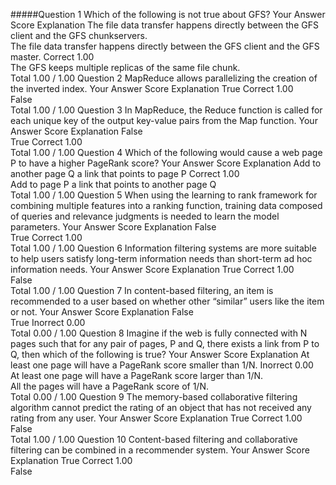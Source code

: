 #####Question 1
Which of the following is not true about GFS?
Your Answer		Score	Explanation
The file data transfer happens directly between the GFS client and the GFS chunkservers.			
The file data transfer happens directly between the GFS client and the GFS master.	Correct	1.00	
The GFS keeps multiple replicas of the same file chunk.			
Total		1.00 / 1.00	
Question 2
MapReduce allows parallelizing the creation of the inverted index.
Your Answer		Score	Explanation
True	Correct	1.00	
False			
Total		1.00 / 1.00	
Question 3
In MapReduce, the Reduce function is called for each unique key of the output key-value pairs from the Map function.
Your Answer		Score	Explanation
False			
True	Correct	1.00	
Total		1.00 / 1.00	
Question 4
Which of the following would cause a web page P to have a higher PageRank score?
Your Answer		Score	Explanation
Add to another page Q a link that points to page P	Correct	1.00	
Add to page P a link that points to another page Q			
Total		1.00 / 1.00	
Question 5
When using the learning to rank framework for combining multiple features into a ranking function, training data composed of queries and relevance judgments is needed to learn the model parameters.
Your Answer		Score	Explanation
False			
True	Correct	1.00	
Total		1.00 / 1.00	
Question 6
Information filtering systems are more suitable to help users satisfy long-term information needs than short-term ad hoc information needs.
Your Answer		Score	Explanation
True	Correct	1.00	
False			
Total		1.00 / 1.00	
Question 7
In content-based filtering, an item is recommended to a user based on whether other “similar” users like the item or not.
Your Answer		Score	Explanation
False			
True	Inorrect	0.00	
Total		0.00 / 1.00	
Question 8
Imagine if the web is fully connected with N pages such that for any pair of pages, P and Q, there exists a link from P to Q, then which of the following is true?
Your Answer		Score	Explanation
At least one page will have a PageRank score smaller than 1/N.	Inorrect	0.00	
At least one page will have a PageRank score larger than 1/N.			
All the pages will have a PageRank score of 1/N.			
Total		0.00 / 1.00	
Question 9
The memory-based collaborative filtering algorithm cannot predict the rating of an object that has not received any rating from any user.
Your Answer		Score	Explanation
True	Correct	1.00	
False			
Total		1.00 / 1.00	
Question 10
Content-based filtering and collaborative filtering can be combined in a recommender system.
Your Answer		Score	Explanation
True	Correct	1.00	
False
